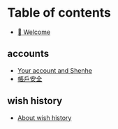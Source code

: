 # Table of contents

* [👋 Welcome](README.md)

## accounts

* [Your account and Shenhe](<README (1).md>)
* [帳戶安全](zhang-hu-an-quan.md)

## wish history

* [About wish history](wish-history/about-wish-history.md)
